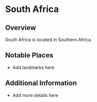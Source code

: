 # South Africa
## Overview
South Africa is located in Southern Africa.

## Notable Places
- Add landmarks here

## Additional Information
- Add more details here
